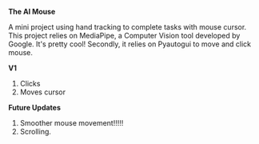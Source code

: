**The AI Mouse**

A mini project using hand tracking to complete tasks with mouse cursor. This project relies on MediaPipe, 
a Computer Vision tool developed by Google. It's pretty cool! Secondly, it relies on Pyautogui to move
and click mouse.

**V1**
1) Clicks
2) Moves cursor

**Future Updates**
1) Smoother mouse movement!!!!!
2) Scrolling.




